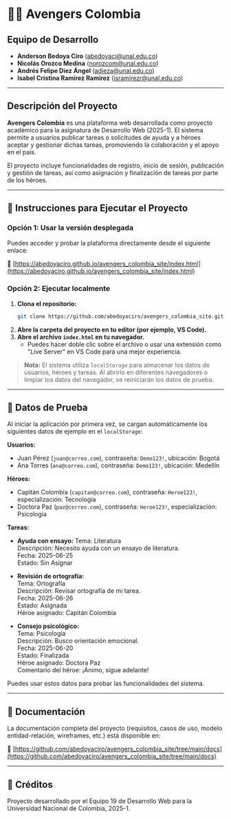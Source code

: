# 🦸‍♂️ Avengers Colombia

## Equipo de Desarrollo

- **Anderson Bedoya Ciro** (<abedoyaci@unal.edu.co>)
- **Nicolás Orozco Medina** (<norozcom@unal.edu.co>)
- **Andrés Felipe Diez Ángel** (<adieza@unal.edu.co>)
- **Isabel Cristina Ramírez Ramírez** (<isramirezr@unal.edu.co>)

---

## Descripción del Proyecto

**Avengers Colombia** es una plataforma web desarrollada como proyecto académico para la asignatura de Desarrollo Web (2025-1). El sistema permite a usuarios publicar tareas o solicitudes de ayuda y a héroes aceptar y gestionar dichas tareas, promoviendo la colaboración y el apoyo en el país.

El proyecto incluye funcionalidades de registro, inicio de sesión, publicación y gestión de tareas, así como asignación y finalización de tareas por parte de los héroes.

---

## 🚀 Instrucciones para Ejecutar el Proyecto

### Opción 1: Usar la versión desplegada

Puedes acceder y probar la plataforma directamente desde el siguiente enlace:

🔗 [https://abedoyaciro.github.io/avengers_colombia_site/index.html](https://abedoyaciro.github.io/avengers_colombia_site/index.html)

### Opción 2: Ejecutar localmente

1. **Clona el repositorio:**
   ```bash
   git clone https://github.com/abedoyaciro/avengers_colombia_site.git
   ```
2. **Abre la carpeta del proyecto en tu editor (por ejemplo, VS Code).**
3. **Abre el archivo `index.html` en tu navegador.**
   - Puedes hacer doble clic sobre el archivo o usar una extensión como "Live Server" en VS Code para una mejor experiencia.

> **Nota:** El sistema utiliza `localStorage` para almacenar los datos de usuarios, héroes y tareas. Al abrirlo en diferentes navegadores o limpiar los datos del navegador, se reiniciarán los datos de prueba.

---

## 🧪 Datos de Prueba

Al iniciar la aplicación por primera vez, se cargan automáticamente los siguientes datos de ejemplo en el `localStorage`:

**Usuarios:**
- Juan Pérez (`juan@correo.com`), contraseña: `Demo123!`, ubicación: Bogotá
- Ana Torres (`ana@correo.com`), contraseña: `Demo123!`, ubicación: Medellín

**Héroes:**
- Capitán Colombia (`capitan@correo.com`), contraseña: `Heroe123!`, especialización: Tecnología
- Doctora Paz (`paz@correo.com`), contraseña: `Heroe123!`, especialización: Psicología

**Tareas:**
- **Ayuda con ensayo:** 
  Tema: Literatura  
  Descripción: Necesito ayuda con un ensayo de literatura.  
  Fecha: 2025-06-25  
  Estado: Sin Asignar

- **Revisión de ortografía:**  
  Tema: Ortografía  
  Descripción: Revisar ortografía de mi tarea.  
  Fecha: 2025-06-26  
  Estado: Asignada  
  Héroe asignado: Capitán Colombia

- **Consejo psicológico:**  
  Tema: Psicología  
  Descripción: Busco orientación emocional.  
  Fecha: 2025-06-20  
  Estado: Finalizada  
  Héroe asignado: Doctora Paz  
  Comentario del héroe: ¡Ánimo, sigue adelante!

Puedes usar estos datos para probar las funcionalidades del sistema.

---

## 📄 Documentación

La documentación completa del proyecto (requisitos, casos de uso, modelo entidad-relación, wireframes, etc.) está disponible en:

🔗 [https://github.com/abedoyaciro/avengers_colombia_site/tree/main/docs](https://github.com/abedoyaciro/avengers_colombia_site/tree/main/docs)

---

## 📝 Créditos

Proyecto desarrollado por el Equipo 19 de Desarrollo Web para la Universidad Nacional de Colombia, 2025-1.